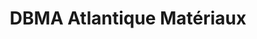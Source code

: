 ---
title: "DBMA Atlantique Matériaux"
url: /bourcefranc-le-chapus/dbma-atlantique-materiaux/
shop: à faire soi-même
---